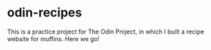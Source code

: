 # odin-recipes
This is a practice project for The Odin Project, in which I built a recipe website for muffins. Here we go!